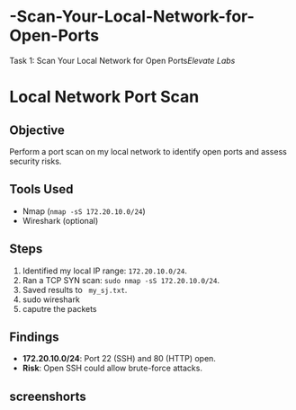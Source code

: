 # -Scan-Your-Local-Network-for-Open-Ports
 Task 1:  Scan Your Local Network for Open Ports*Elevate Labs*
# Local Network Port Scan

## Objective
Perform a port scan on my local network to identify open ports and assess security risks.

## Tools Used
- Nmap (`nmap -sS 172.20.10.0/24`)
- Wireshark (optional)

## Steps
1. Identified my local IP range: `172.20.10.0/24`.
2. Ran a TCP SYN scan: `sudo nmap -sS 172.20.10.0/24`.
3. Saved results to ` my_sj.txt`.
4. sudo wireshark
5. caputre the packets

## Findings
- **172.20.10.0/24**: Port 22 (SSH) and 80 (HTTP) open.
- **Risk**: Open SSH could allow brute-force attacks.
## screenshorts

